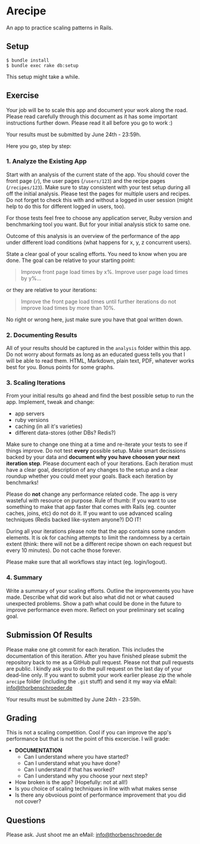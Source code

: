 # Arecipe

An app to practice scaling patterns in Rails.

## Setup

```
$ bundle install
$ bundle exec rake db:setup
```

This setup might take a while.

## Exercise

Your job will be to scale this app and document your work along the road. Please read carefully through this document as it has some important instructions further down. Please read it all before you go to work :)

Your results must be submitted by June 24th - 23:59h.

Here you go, step by step:

### 1. Analyze the Existing App

Start with an analysis of the current state of the app. You should cover the front page (``/``), the user pages (``/users/123``) and the recipe pages (``/recipes/123``). Make sure to stay consistent with your test setup during all off the initial analysis. Please test the pages for multiple users and recipes. Do not forget to check this with and without a logged in user session (might help to do this for different logged in users, too).

For those tests feel free to choose any application server, Ruby version and benchmarking tool you want. But for your initial analysis stick to same one.

Outcome of this analysis is an overview of the performance of the app under different load conditions (what happens for x, y, z concurrent users).

State a clear goal of your scaling efforts. You need to know when you are done. The goal can be relative to your starting point:

> Improve front page load times by x%. Improve user page load times by y%...

or they are relative to your iterations:

> Improve the front page load times until further iterations do not improve load times by more than 10%.

No right or wrong here, just make sure you have that goal written down.

### 2. Documenting Results

All of your results should be captured in the ``analysis`` folder within this app. Do not worry about formats as long as an educated guess tells you that I will be able to read them. HTML, Markdown, plain text, PDF, whatever works best for you. Bonus points for some graphs.

### 3. Scaling Iterations

From your initial results go ahead and find the best possible setup to run the app. Implement, tweak and change:

* app servers
* ruby versions
* caching (in all it's varieties)
* different data-stores (other DBs? Redis?)

Make sure to change one thing at a time and re-iterate your tests to see if things improve. Do not test **every** possible setup. Make smart decissions backed by your data and **document why you have choosen your next iteration step**. Please document each of your iterations. Each iteration must have a clear goal, description of any changes to the setup and a clear roundup whether you could meet your goals. Back each iteration by benchmarks!

Please do **not** change any performance related code. The app is very wasteful with resource on purpose. Rule of thumb: If you want to use something to make that app faster that comes with Rails (eg. counter caches, joins, etc) do not do it. If you want to use advanced scaling techniques (Redis backed like-system anyone?) DO IT!

During all your iterations please note that the app contains some random elements. It is ok for caching attempts to limit the randomness by a certain extent (think: there will not be a different recipe shown on each request but every 10 minutes). Do not cache those forever.

Please make sure that all workflows stay intact (eg. login/logout).

### 4. Summary

Write a summary of your scaling efforts. Outline the improvements you have made. Describe what did work but also what did not or what caused unexpected problems. Show a path what could be done in the future to improve performance even more. Reflect on your preliminary set scaling goal.

## Submission Of Results

Please make one git commit for each iteration. This includes the documentation of this iteration. After you have finished please submit the repository back to me as a GitHub pull request. Please not that pull requests are public. I kindly ask you to do the pull request on the last day of your dead-line only. If you want to submit your work earlier please zip the whole ``arecipe`` folder (including the ``.git`` stuff) and send it my way via eMail: info@thorbenschroeder.de

Your results must be submitted by June 24th - 23:59h.

## Grading

This is not a scaling competition. Cool if you can improve the app's performance but that is not the point of this excercise. I will grade:

* **DOCUMENTATION**
  * Can I understand where you have started?
  * Can I understand what you have done?
  * Can I understand if that has worked?
  * Can I understand why you choose your next step?
* How broken is the app? (Hopefully: not at all!)
* Is you choice of scaling techniques in line with what makes sense
* Is there any obvoious point of performance improvement that you did not cover?

## Questions

Please ask. Just shoot me an eMail: info@thorbenschroeder.de